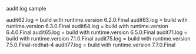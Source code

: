 audit log sample

audit62.log = build with runtime.version 6.2.0.Final
audit63.log = build with runtime.version 6.3.0.Final
audit64.log = build with runtime.version 6.4.0.Final
audit65.log = build with runtime.version 6.5.0.Final
audit71.log = build with runtime.version 7.1.0.Final
audit75.log = build with runtime.version 7.5.0.Final-redhat-4
audit77.log = build with runtime.version 7.7.0.Final
